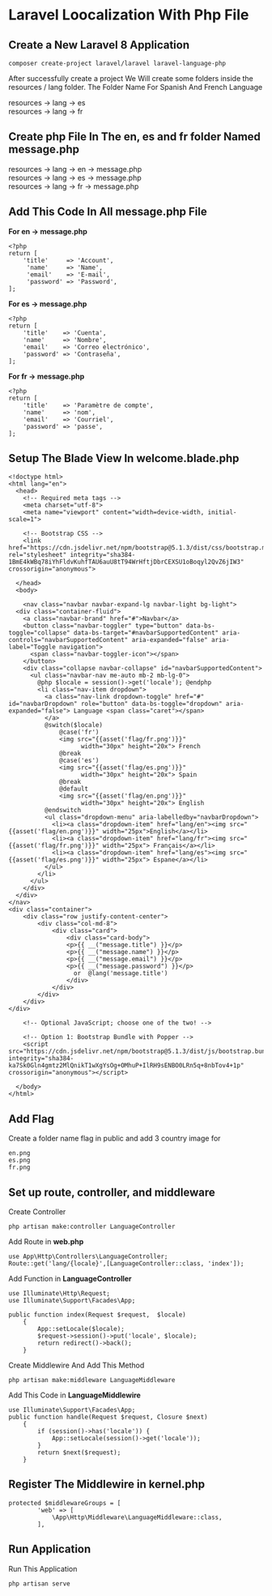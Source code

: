 # Laravel Loocalization With Php File

## Create a New Laravel 8 Application
```
composer create-project laravel/laravel laravel-language-php
```

After successfully create a project We Will create some folders inside the resources / lang folder.
The Folder Name For Spanish And French Language

resources -> lang -> es\
resources -> lang -> fr

## Create php File In The en, es and fr folder Named message.php

resources -> lang -> en -> message.php\
resources -> lang -> es -> message.php\
resources -> lang -> fr -> message.php
## Add This Code In All message.php File 

<b>For en -> message.php</b>
```
<?php
return [
    'title'     => 'Account',    
     'name'     => 'Name',    
     'email'    => 'E-mail',    
     'password' => 'Password',
];
```
<b>For es -> message.php</b>
```
<?php
return [
    'title'    => 'Cuenta',
    'name'     => 'Nombre',
    'email'    => 'Correo electrónico',
    'password' => 'Contraseña',
];
```

<b>For fr -> message.php</b>
```
<?php
return [
    'title'    => 'Paramètre de compte',
    'name'     => 'nom',
    'email'    => 'Courriel',
    'password' => 'passe',
];
```


## Setup The Blade View In <b>welcome.blade.php</b>
```
<!doctype html>
<html lang="en">
  <head>
    <!-- Required meta tags -->
    <meta charset="utf-8">
    <meta name="viewport" content="width=device-width, initial-scale=1">

    <!-- Bootstrap CSS -->
    <link href="https://cdn.jsdelivr.net/npm/bootstrap@5.1.3/dist/css/bootstrap.min.css" rel="stylesheet" integrity="sha384-1BmE4kWBq78iYhFldvKuhfTAU6auU8tT94WrHftjDbrCEXSU1oBoqyl2QvZ6jIW3" crossorigin="anonymous">

  </head>
  <body>
  
    <nav class="navbar navbar-expand-lg navbar-light bg-light">
  <div class="container-fluid">
    <a class="navbar-brand" href="#">Navbar</a>
    <button class="navbar-toggler" type="button" data-bs-toggle="collapse" data-bs-target="#navbarSupportedContent" aria-controls="navbarSupportedContent" aria-expanded="false" aria-label="Toggle navigation">
      <span class="navbar-toggler-icon"></span>
    </button>
    <div class="collapse navbar-collapse" id="navbarSupportedContent">
      <ul class="navbar-nav me-auto mb-2 mb-lg-0">
        @php $locale = session()->get('locale'); @endphp
        <li class="nav-item dropdown">
          <a class="nav-link dropdown-toggle" href="#" id="navbarDropdown" role="button" data-bs-toggle="dropdown" aria-expanded="false"> Language <span class="caret"></span>
          </a>
          @switch($locale)
              @case('fr')
              <img src="{{asset('flag/fr.png')}}" 
                    width="30px" height="20x"> French
              @break
              @case('es')
              <img src="{{asset('flag/es.png')}}" 
                    width="30px" height="20x"> Spain
              @break
              @default
              <img src="{{asset('flag/en.png')}}" 
                    width="30px" height="20x"> English
          @endswitch
          <ul class="dropdown-menu" aria-labelledby="navbarDropdown">
            <li><a class="dropdown-item" href="lang/en"><img src="{{asset('flag/en.png')}}" width="25px">English</a></li>
            <li><a class="dropdown-item" href="lang/fr"><img src="{{asset('flag/fr.png')}}" width="25px"> Français</a></li>
            <li><a class="dropdown-item" href="lang/es"><img src="{{asset('flag/es.png')}}" width="25px"> Espane</a></li>
          </ul>
        </li>
      </ul>
    </div>
  </div>
</nav>
<div class="container">
    <div class="row justify-content-center">
        <div class="col-md-8">
            <div class="card">
                <div class="card-body">
                <p>{{ __("message.title") }}</p>
                <p>{{ __("message.name") }}</p>
                <p>{{ __("message.email") }}</p>
                <p>{{ __("message.password") }}</p>
                  or  @lang('message.title')
                </div>
            </div>
        </div>
    </div>
</div>

    <!-- Optional JavaScript; choose one of the two! -->

    <!-- Option 1: Bootstrap Bundle with Popper -->
    <script src="https://cdn.jsdelivr.net/npm/bootstrap@5.1.3/dist/js/bootstrap.bundle.min.js" integrity="sha384-ka7Sk0Gln4gmtz2MlQnikT1wXgYsOg+OMhuP+IlRH9sENBO0LRn5q+8nbTov4+1p" crossorigin="anonymous"></script>

  </body>
</html>
```
## Add Flag
Create a folder name flag in public and add 3 country image for 
```
en.png
es.png
fr.png
```

## Set up route, controller, and middleware
Create Controller

```
php artisan make:controller LanguageController 
```

Add Route in <b>web.php</b>
```
use App\Http\Controllers\LanguageController;
Route::get('lang/{locale}',[LanguageController::class, 'index']);
```
Add Function in <b>LanguageController</b>
```
use Illuminate\Http\Request;
use Illuminate\Support\Facades\App;

public function index(Request $request,  $locale)
    {
        App::setLocale($locale);
        $request->session()->put('locale', $locale);
        return redirect()->back();
    }
```
Create Middlewire And Add This Method
```
php artisan make:middleware LanguageMiddleware
```
Add This Code in <b>LanguageMiddlewire</b>

```
use Illuminate\Support\Facades\App;
public function handle(Request $request, Closure $next)
    {
        if (session()->has('locale')) {
            App::setLocale(session()->get('locale'));
        }
        return $next($request);
    }
```

## Register The Middlewire in <b>kernel.php</b>
```
protected $middlewareGroups = [
        'web' => [
            \App\Http\Middleware\LanguageMiddleware::class,
        ],
```

## Run Application
Run This Application
```
php artisan serve
```

